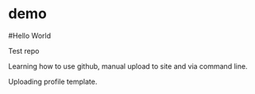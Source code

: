 # demo

#Hello World

Test repo


Learning how to use github, manual upload to site and via command line.

Uploading profile template.
